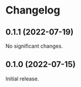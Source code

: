 # Changelog

<!-- changelog: start -->

## 0.1.1 (2022-07-19)

No significant changes.

## 0.1.0 (2022-07-15)

Initial release.
